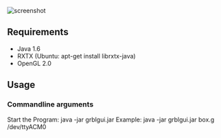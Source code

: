 ![screenshot](https://github.com/cody82/grblgui/raw/master/grblgui.png)

## Requirements
* Java 1.6
* RXTX (Ubuntu: apt-get install librxtx-java)
* OpenGL 2.0

## Usage
### Commandline arguments
Start the Program: java -jar grblgui.jar <your g-code file> <arduino port>
Example: java -jar grblgui.jar box.g /dev/ttyACM0
